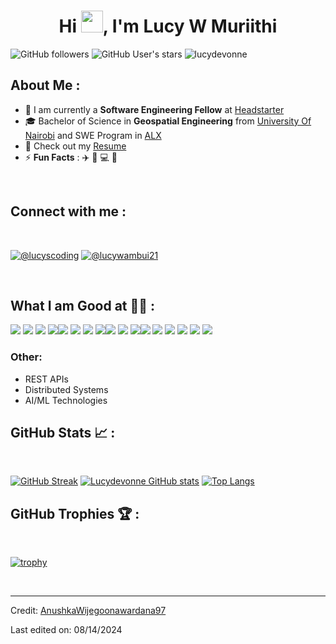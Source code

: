 <div align="center" width="50">
    <img src="./assets/oh_hi_there.png" alt="">
    <width="300"/>
</div>
<h1 align="center">Hi <img src="https://media.giphy.com/media/hvRJCLFzcasrR4ia7z/giphy.gif" width="35">, I'm Lucy W Muriithi</h1>

![GitHub followers](https://img.shields.io/github/followers/lucydevonne?style=social) ![GitHub User's stars](https://img.shields.io/github/stars/lucydevonne?style=social) <img src="https://komarev.com/ghpvc/?username=lucydevonne" alt="lucydevonne" />

## About Me :

- 🏢 I am currently a **Software Engineering Fellow** at [Headstarter](https://headstarter.co/)
- 🎓 Bachelor of Science in **Geospatial Engineering** from [University Of Nairobi](https://www.uonbi.ac.ke/) and SWE Program in [ALX](https://www.alxafrica.com)
- 📄 Check out my [Resume](https://github.com/lucydevonne/resume/blob/main/LUCY%20MURIITHI%20RESUME%20.pdf)
- ⚡ **Fun Facts** : ✈️ 💅 💻 🙏

<br>

## Connect with me :

<br>

[![@lucyscoding](https://img.icons8.com/fluency/48/000000/instagram-new.png "@lucyscoding")](https://www.instagram.com/lucyscoding/)
[![@lucywambui21](https://img.icons8.com/fluency/48/000000/linkedin.png "@anushkawijegoonawardana97")](https://www.linkedin.com/in/lucywambui21/)


<br>

## What I am Good at 🧑‍💻 :

<img src="https://img.icons8.com/color/48/000000/python.png"/> <img src="https://img.icons8.com/color/48/000000/javascript.png"/> <img src="https://img.icons8.com/color/48/000000/html-5.png"/> <img src="https://img.icons8.com/color/48/000000/css3.png"/><img src="https://img.icons8.com/color/48/000000/react-native.png"/> <img src="https://img.icons8.com/color/48/000000/django.png"/> <img src="https://img.icons8.com/color/48/000000/material-ui.png"/> <img src="https://img.icons8.com/color/48/000000/flask.png"/><img src="https://img.icons8.com/color/48/000000/mysql.png"/> <img src="https://img.icons8.com/color/48/000000/postgresql.png"/> <img src="https://img.icons8.com/color/48/000000/sqlite.png"/><img src="https://img.icons8.com/color/48/000000/git.png"/> <img src="https://img.icons8.com/color/48/000000/postman-api.png"/> <img src="https://img.icons8.com/color/48/000000/google-cloud.png"/> <img src="https://img.icons8.com/color/48/000000/github.png"/> <img src="https://img.icons8.com/color/48/000000/google-cloud.png"/> <img src="https://img.icons8.com/color/48/000000/docker.png"/>

### Other:
- REST APIs
- Distributed Systems
- AI/ML Technologies

## GitHub Stats 📈 :

<br>

[![GitHub Streak](https://github-readme-streak-stats.herokuapp.com?user=lucydevonne&theme=algolia&date_format=M%20j%5B%2C%20Y%5D)](https://git.io/streak-stats) [![Lucydevonne GitHub stats](https://github-readme-stats.vercel.app/api?username=lucydevonne&theme=algolia)](https://github.com/AnushkaWijegoonawardana97/github-readme-stats) [![Top Langs](https://github-readme-stats.vercel.app/api/top-langs/?username=lucydevonne&theme=algolia)](https://github.com/lucydevonne/github-readme-stats)
<br>

## GitHub Trophies 🏆 :

<br>

[![trophy](https://github-profile-trophy.vercel.app/?username=lucydevonne)](https://github.com/lucydevonne/github-profile-trophy)

<br>

---

Credit: [AnushkaWijegoonawardana97](https://github.com/AnushkaWijegoonawardana97)

Last edited on: 08/14/2024


